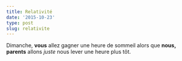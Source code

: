 ```yaml
---
title: Relativité
date: '2015-10-23'
type: post
slug: relativite
---
```


Dimanche, **vous** allez gagner une heure de sommeil alors que **nous, parents** allons _juste_ nous lever une heure plus tôt.
